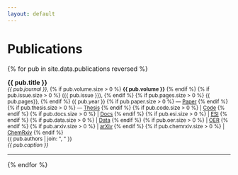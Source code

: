 ```yaml
---
layout: default
---
```


<h1>Publications</h1>

{% for pub in site.data.publications reversed %}
  <body>
  <b>
    {{ pub.title }}
  </b><br>
  <small>
    <i>{{ pub.journal }}</i>, 
    {% if pub.volume.size > 0 %}
        <b>{{ pub.volume }}</b>
    {% endif %}
    {% if pub.issue.size > 0 %}
        ({{ pub.issue }}), 
    {% endif %}
    {% if pub.pages.size > 0 %}
    {{ pub.pages}},
    {% endif %}
    {{ pub.year }}
    {% if pub.paper.size > 0 %}
         &mdash; <a href="{{ pub.paper }}">Paper</a>
    {% endif %}
    {% if pub.thesis.size > 0 %}
         &mdash; <a href="{{ pub.thesis }}">Thesis</a>
    {% endif %}
    {% if pub.code.size > 0 %}
         | <a href="{{ pub.code }}">Code</a>
    {% endif %}
    {% if pub.docs.size > 0 %}
         | <a href="{{ pub.docs }}">Docs</a>
    {% endif %}
    {% if pub.esi.size > 0 %}
         | <a href="{{ pub.esi }}">ESI</a>
    {% endif %}
    {% if pub.data.size > 0 %}
         | <a href="{{ pub.data }}">Data</a>
    {% endif %}
    {% if pub.oer.size > 0 %}
         | <a href="{{ pub.oer }}">OER</a>
    {% endif %}
    {% if pub.arxiv.size > 0 %}
         | <a href="{{ pub.arxiv }}">arXiv</a>
    {% endif %}
    {% if pub.chemrxiv.size > 0 %}
         | <a href="{{ pub.chemrxiv }}">ChemRxiv</a>
    {% endif %}
    <br>
    {{ pub.authors | join: ", " }}
  <br>
  <i>{{ pub.caption }}</i>
  </small>
  </body>
  <hr>
{% endfor %}
